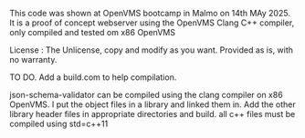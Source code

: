 This code was shown at OpenVMS bootcamp in Malmo on 14th MAy 2025. It is a proof of concept webserver using the OpenVMS Clang C++ compiler, only compiled and tested om x86 OpenVMS

License : The Unlicense, copy and modify as you want. Provided as is, with no warranty.

TO DO. Add a build.com to help compilation.

json-schema-validator can be compiled using the clang compiler on x86 OpenVMS. I put the object files in a library and linked them in. Add the other library header files in appropriate directories and build.
all c++ files must be compiled using std=c++11
